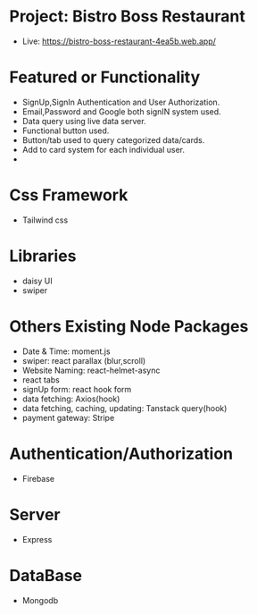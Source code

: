 # Project: Bistro Boss Restaurant
- Live: https://bistro-boss-restaurant-4ea5b.web.app/

# Featured or Functionality
- SignUp,SignIn Authentication and User Authorization.
- Email,Password and Google both signIN system used.
- Data query using live data server.
- Functional button used.
- Button/tab used to query categorized data/cards.
- Add to card system for each individual user.
- 

# Css Framework
- Tailwind css

# Libraries
- daisy UI
- swiper
 
# Others Existing Node Packages
- Date & Time: moment.js
- swiper: react parallax (blur,scroll)  
- Website Naming: react-helmet-async
- react tabs
- signUp form: react hook form
- data fetching: Axios(hook)
- data fetching, caching, updating: Tanstack query(hook)
- payment gateway: Stripe

# Authentication/Authorization
- Firebase

# Server
- Express

# DataBase
- Mongodb